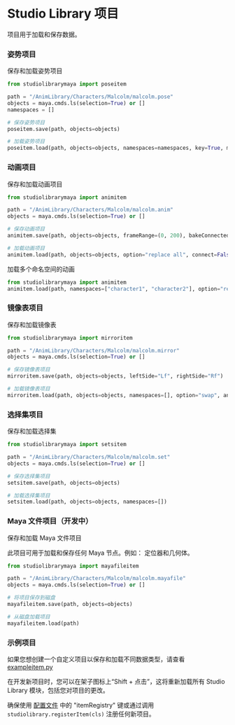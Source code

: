 # Studio Library 项目

项目用于加载和保存数据。


### 姿势项目

保存和加载姿势项目

```python
from studiolibrarymaya import poseitem

path = "/AnimLibrary/Characters/Malcolm/malcolm.pose"
objects = maya.cmds.ls(selection=True) or []
namespaces = []

# 保存姿势项目
poseitem.save(path, objects=objects)

# 加载姿势项目
poseitem.load(path, objects=objects, namespaces=namespaces, key=True, mirror=False)
```

### 动画项目

保存和加载动画项目

```python
from studiolibrarymaya import animitem

path = "/AnimLibrary/Characters/Malcolm/malcolm.anim"
objects = maya.cmds.ls(selection=True) or []

# 保存动画项目
animitem.save(path, objects=objects, frameRange=(0, 200), bakeConnected=False)

# 加载动画项目
animitem.load(path, objects=objects, option="replace all", connect=False, currentTime=False)
```

加载多个命名空间的动画

```python
from studiolibrarymaya import animitem
animitem.load(path, namespaces=["character1", "character2"], option="replace all")
```

### 镜像表项目

保存和加载镜像表

```python
from studiolibrarymaya import mirroritem

path = "/AnimLibrary/Characters/Malcolm/malcolm.mirror"
objects = maya.cmds.ls(selection=True) or []

# 保存镜像表项目
mirroritem.save(path, objects=objects, leftSide="Lf", rightSide="Rf")

# 加载镜像表项目
mirroritem.load(path, objects=objects, namespaces=[], option="swap", animation=True, time=None)
```

### 选择集项目

保存和加载选择集

```python
from studiolibrarymaya import setsitem

path = "/AnimLibrary/Characters/Malcolm/malcolm.set"
objects = maya.cmds.ls(selection=True) or []

# 保存选择集项目
setsitem.save(path, objects=objects)

# 加载选择集项目
setsitem.load(path, objects=objects, namespaces=[])
```


### Maya 文件项目（开发中）

保存和加载 Maya 文件项目

此项目可用于加载和保存任何 Maya 节点。例如：
定位器和几何体。

```python
from studiolibrarymaya import mayafileitem

path = "/AnimLibrary/Characters/Malcolm/malcolm.mayafile"
objects = maya.cmds.ls(selection=True) or []

# 将项目保存到磁盘
mayafileitem.save(path, objects=objects)

# 从磁盘加载项目
mayafileitem.load(path)
```

### 示例项目

如果您想创建一个自定义项目以保存和加载不同数据类型，请查看 [exampleitem.py](exampleitem.py)

在开发新项目时，您可以在架子图标上“Shift + 点击”，这将重新加载所有 Studio Library 模块，包括您对项目的更改。

确保使用 [配置文件](../studiolibrary/config/default.json) 中的 "itemRegistry" 键或通过调用 `studiolibrary.registerItem(cls)` 注册任何新项目。